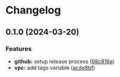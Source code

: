 # Changelog

## 0.1.0 (2024-03-20)


### Features

* **github:** setup release process ([68c819a](https://github.com/BondAnthony/terraform-modules/commit/68c819a312f95d1f85853681597bf3b25a4f869f))
* **vpc:** add tags variable ([acde8bf](https://github.com/BondAnthony/terraform-modules/commit/acde8bff6cba2408b8c3f259de8f81dbfea17d65))
